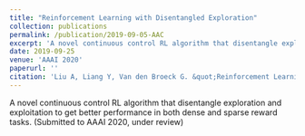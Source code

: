 ```yaml
---
title: "Reinforcement Learning with Disentangled Exploration"
collection: publications
permalink: /publication/2019-09-05-AAC
excerpt: 'A novel continuous control RL algorithm that disentangle exploration and exploitation to get better performance in both dense and sparse reward tasks.'
date: 2019-09-25
venue: 'AAAI 2020'
paperurl: ''
citation: 'Liu A, Liang Y, Van den Broeck G. &quot;Reinforcement Learning with Disentangled Exploration.&quot; 2019.'
---
```

A novel continuous control RL algorithm that disentangle exploration and exploitation to get better performance in both dense and sparse reward tasks. (Submitted to AAAI 2020, under review)